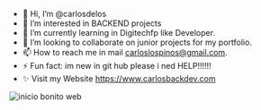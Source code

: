 - 👋 Hi, I’m @carlosdelos
- 👀 I’m interested in BACKEND projects
- 🌱 I’m currently learning in Digitechfp like Developer.
- 💞️ I’m looking to collaborate on junior projects for my portfolio.
- 📫 How to reach me in mail carloslospinos@gmail.com.
- ⚡ Fun fact: im new in git hub please i ned HELP!!!!!!
- ✨ Visit my Website https://www.carlosbackdev.com


![inicio bonito web](https://github.com/user-attachments/assets/44d730eb-3711-4da7-bb01-9c898c48be77)
